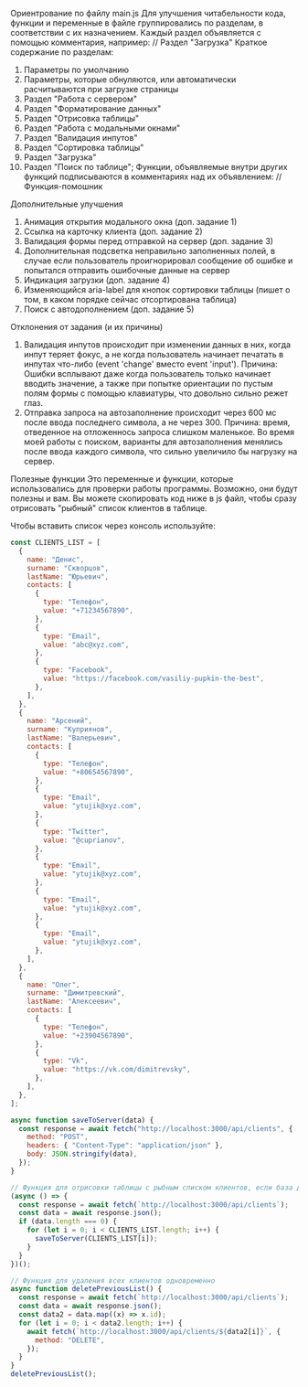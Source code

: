 Ориентрование по файлу main.js
Для улучшения читабельности кода, функции и переменные в файле группировались по разделам, в соответствии с их назначением.
Каждый раздел объявляется с помощью комментария, например:
// Раздел "Загрузка"
Краткое содержание по разделам:

1. Параметры по умолчанию
2. Параметры, которые обнуляются, или автоматически расчитываются при загрузке страницы
3. Раздел "Работа с сервером"
4. Раздел "Форматирование данных"
5. Раздел "Отрисовка таблицы"
6. Раздел "Работа с модальными окнами"
7. Раздел "Валидация инпутов"
8. Раздел "Сортировка таблицы"
9. Раздел "Загрузка"
10. Раздел "Поиск по таблице";
    Функции, объявляемые внутри других функций подписываются в комментариях над их объявлением:
    // Функция-помошник

Дополнительные улучшения

1. Анимация открытия модального окна (доп. задание 1)
2. Ссылка на карточку клиента (доп. задание 2)
3. Валидация формы перед отправкой на сервер (доп. задание 3)
4. Дополнительная подсветка неправильно заполненных полей, в случае если пользователь
   проигнорировал сообщение об ошибке и попытался отправить ошибочные данные на сервер
5. Индикация загрузки (доп. задание 4)
6. Изменяющийся aria-label для кнопок сортировки таблицы (пишет о том, в каком порядке
   сейчас отсортирована таблица)
7. Поиск с автодополнением (доп. задание 5)

Отклонения от задания (и их причины)

1. Валидация инпутов происходит при изменении данных в них, когда инпут теряет фокус,
   а не когда пользователь начинает печатать в инпутах что-либо (event 'change' вместо event 'input').
   Причина: Ошибки всплывают даже когда пользователь только начинает вводить значение,
   а также при попытке ориентации по пустым полям формы с помощью клавиатуры, что довольно сильно режет глаз.
2. Отправка запроса на автозаполнение происходит через 600 мс после ввода последнего символа, а не через 300.
   Причина: время, отведенное на отложеннось запроса слишком маленькое. Во время моей работы с поиском,
   варианты для автозаполнения менялись после ввода каждого символа, что сильно увеличило бы нагрузку на сервер.

Полезные функции
Это переменные и функции, которые использовались для проверки работы программы.
Возможно, они будут полезны и вам. Вы можете скопировать код ниже в js файл, чтобы сразу отрисовать
"рыбный" список клиентов в таблице.

Чтобы вставить список через консоль используйте:

```javascript
const CLIENTS_LIST = [
  {
    name: "Денис",
    surname: "Скворцов",
    lastName: "Юрьевич",
    contacts: [
      {
        type: "Телефон",
        value: "+71234567890",
      },
      {
        type: "Email",
        value: "abc@xyz.com",
      },
      {
        type: "Facebook",
        value: "https://facebook.com/vasiliy-pupkin-the-best",
      },
    ],
  },
  {
    name: "Арсений",
    surname: "Куприянов",
    lastName: "Валерьевич",
    contacts: [
      {
        type: "Телефон",
        value: "+80654567890",
      },
      {
        type: "Email",
        value: "ytujik@xyz.com",
      },
      {
        type: "Twitter",
        value: "@cuprianov",
      },
      {
        type: "Email",
        value: "ytujik@xyz.com",
      },
      {
        type: "Email",
        value: "ytujik@xyz.com",
      },
      {
        type: "Email",
        value: "ytujik@xyz.com",
      },
    ],
  },
  {
    name: "Олег",
    surname: "Димитревский",
    lastName: "Алексеевич",
    contacts: [
      {
        type: "Телефон",
        value: "+23904567890",
      },
      {
        type: "Vk",
        value: "https://vk.com/dimitrevsky",
      },
    ],
  },
];

async function saveToServer(data) {
  const response = await fetch("http://localhost:3000/api/clients", {
    method: "POST",
    headers: { "Content-Type": "application/json" },
    body: JSON.stringify(data),
  });
}

// Функция для отрисовки таблицы с рыбным списком клиентов, если база данных пуста.
(async () => {
  const response = await fetch(`http://localhost:3000/api/clients`);
  const data = await response.json();
  if (data.length === 0) {
    for (let i = 0; i < CLIENTS_LIST.length; i++) {
      saveToServer(CLIENTS_LIST[i]);
    }
  }
})();

// Функция для удаления всех клиентов одновременно
async function deletePreviousList() {
  const response = await fetch(`http://localhost:3000/api/clients`);
  const data = await response.json();
  const data2 = data.map((x) => x.id);
  for (let i = 0; i < data2.length; i++) {
    await fetch(`http://localhost:3000/api/clients/${data2[i]}`, {
      method: "DELETE",
    });
  }
}
deletePreviousList();
```
